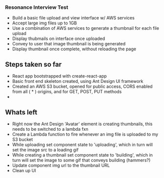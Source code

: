 ### Resonance Interview Test ###

* Build a basic file upload and view interface w/ AWS services
* Accept large img files up to 1GB 
* Use a combination of AWS services to generate a thumbnail for each file upload
* Display thubmails on interface once uploaded
* Convey to user that image thumbnail is being generated
* Display thumbnail once complete, without reloading the page


## Steps taken so far ##

* React app bootstrapped with create-react-app
* Basic front end skeleton created, using Ant Design UI framework 
* Created an AWS S3 bucket, opened for public access, CORS enabled from all ( * ) origins, and for GET, POST, PUT methods
* 


## Whats left ##

* Right now the Ant Design 'Avatar' element is creating thumbnails, this needs to be switched to a lambda fxn
* Create a Lambda function to fire whenever an img file is uploaded to my S3 bucket
* While uploading set component state to 'uploading', which in turn will set the image src to a loading gif
* While creating a thumbnail set component state to 'building', which in turn will set the image to some gif that conveys building (hammers?)
* Update component img url to the thumbnail URL
* Clean up UI
